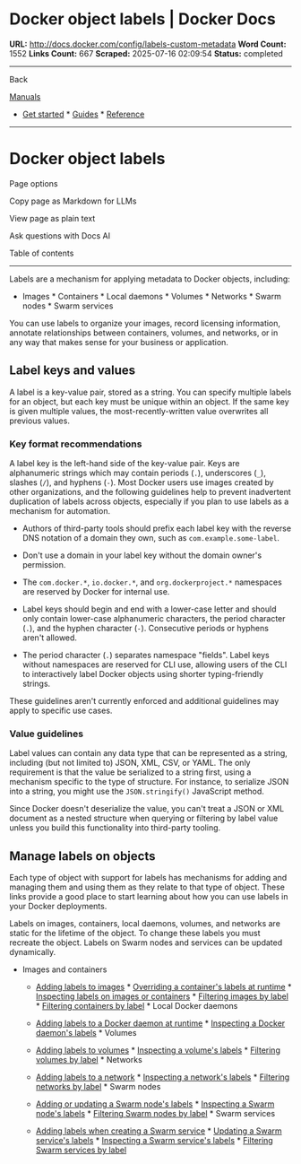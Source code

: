 # Docker object labels | Docker Docs

**URL:** http://docs.docker.com/config/labels-custom-metadata
**Word Count:** 1552
**Links Count:** 667
**Scraped:** 2025-07-16 02:09:54
**Status:** completed

---

Back

[Manuals](https://docs.docker.com/manuals/)

  * [Get started](http://docs.docker.com/get-started/)   * [Guides](http://docs.docker.com/guides/)   * [Reference](http://docs.docker.com/reference/)

* * *

# Docker object labels

Page options

Copy page as Markdown for LLMs

View page as plain text

Ask questions with Docs AI

Table of contents

* * *

Labels are a mechanism for applying metadata to Docker objects, including:

  * Images   * Containers   * Local daemons   * Volumes   * Networks   * Swarm nodes   * Swarm services

You can use labels to organize your images, record licensing information, annotate relationships between containers, volumes, and networks, or in any way that makes sense for your business or application.

## Label keys and values

A label is a key-value pair, stored as a string. You can specify multiple labels for an object, but each key must be unique within an object. If the same key is given multiple values, the most-recently-written value overwrites all previous values.

### Key format recommendations

A label key is the left-hand side of the key-value pair. Keys are alphanumeric strings which may contain periods \(`.`\), underscores \(`_`\), slashes \(`/`\), and hyphens \(`-`\). Most Docker users use images created by other organizations, and the following guidelines help to prevent inadvertent duplication of labels across objects, especially if you plan to use labels as a mechanism for automation.

  * Authors of third-party tools should prefix each label key with the reverse DNS notation of a domain they own, such as `com.example.some-label`.

  * Don't use a domain in your label key without the domain owner's permission.

  * The `com.docker.*`, `io.docker.*`, and `org.dockerproject.*` namespaces are reserved by Docker for internal use.

  * Label keys should begin and end with a lower-case letter and should only contain lower-case alphanumeric characters, the period character \(`.`\), and the hyphen character \(`-`\). Consecutive periods or hyphens aren't allowed.

  * The period character \(`.`\) separates namespace "fields". Label keys without namespaces are reserved for CLI use, allowing users of the CLI to interactively label Docker objects using shorter typing-friendly strings.

These guidelines aren't currently enforced and additional guidelines may apply to specific use cases.

### Value guidelines

Label values can contain any data type that can be represented as a string, including \(but not limited to\) JSON, XML, CSV, or YAML. The only requirement is that the value be serialized to a string first, using a mechanism specific to the type of structure. For instance, to serialize JSON into a string, you might use the `JSON.stringify()` JavaScript method.

Since Docker doesn't deserialize the value, you can't treat a JSON or XML document as a nested structure when querying or filtering by label value unless you build this functionality into third-party tooling.

## Manage labels on objects

Each type of object with support for labels has mechanisms for adding and managing them and using them as they relate to that type of object. These links provide a good place to start learning about how you can use labels in your Docker deployments.

Labels on images, containers, local daemons, volumes, and networks are static for the lifetime of the object. To change these labels you must recreate the object. Labels on Swarm nodes and services can be updated dynamically.

  * Images and containers

    * [Adding labels to images](https://docs.docker.com/reference/dockerfile/#label)     * [Overriding a container's labels at runtime](https://docs.docker.com/reference/cli/docker/container/run/#label)     * [Inspecting labels on images or containers](https://docs.docker.com/reference/cli/docker/inspect/)     * [Filtering images by label](https://docs.docker.com/reference/cli/docker/image/ls/#filter)     * [Filtering containers by label](https://docs.docker.com/reference/cli/docker/container/ls/#filter)   * Local Docker daemons

    * [Adding labels to a Docker daemon at runtime](https://docs.docker.com/reference/cli/dockerd/)     * [Inspecting a Docker daemon's labels](https://docs.docker.com/reference/cli/docker/system/info/)   * Volumes

    * [Adding labels to volumes](https://docs.docker.com/reference/cli/docker/volume/create/)     * [Inspecting a volume's labels](https://docs.docker.com/reference/cli/docker/volume/inspect/)     * [Filtering volumes by label](https://docs.docker.com/reference/cli/docker/volume/ls/#filter)   * Networks

    * [Adding labels to a network](https://docs.docker.com/reference/cli/docker/network/create/)     * [Inspecting a network's labels](https://docs.docker.com/reference/cli/docker/network/inspect/)     * [Filtering networks by label](https://docs.docker.com/reference/cli/docker/network/ls/#filter)   * Swarm nodes

    * [Adding or updating a Swarm node's labels](https://docs.docker.com/reference/cli/docker/node/update/#label-add)     * [Inspecting a Swarm node's labels](https://docs.docker.com/reference/cli/docker/node/inspect/)     * [Filtering Swarm nodes by label](https://docs.docker.com/reference/cli/docker/node/ls/#filter)   * Swarm services

    * [Adding labels when creating a Swarm service](https://docs.docker.com/reference/cli/docker/service/create/#label)     * [Updating a Swarm service's labels](https://docs.docker.com/reference/cli/docker/service/update/)     * [Inspecting a Swarm service's labels](https://docs.docker.com/reference/cli/docker/service/inspect/)     * [Filtering Swarm services by label](https://docs.docker.com/reference/cli/docker/service/ls/#filter)